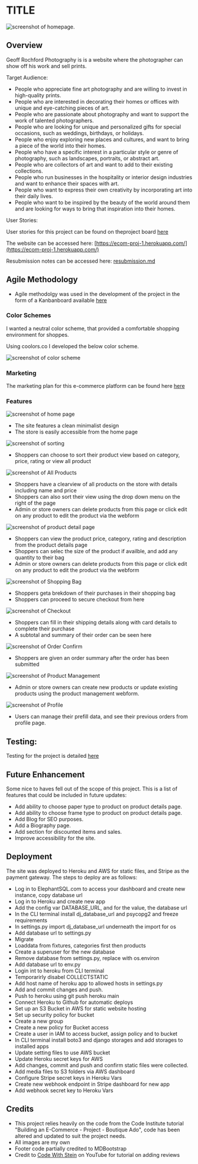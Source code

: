 <!-- Insert Mobile responsiveness picture here -->

# **TITLE**

![screenshot of homepage.](/media/documents/site_img.jpg)


## **Overview**

Geoff Rochford Photography is is a website where the photographer can show off his work and sell prints.

Target Audience:

- People who appreciate fine art photography and are willing to invest in high-quality prints.
- People who are interested in decorating their homes or offices with unique and eye-catching pieces of art.
- People who are passionate about photography and want to support the work of talented photographers.
- People who are looking for unique and personalized gifts for special occasions, such as weddings, birthdays, or holidays.
- People who enjoy exploring new places and cultures, and want to bring a piece of the world into their homes.
- People who have a specific interest in a particular style or genre of photography, such as landscapes, portraits, or abstract art.
- People who are collectors of art and want to add to their existing collections.
- People who run businesses in the hospitality or interior design industries and want to enhance their spaces with art.
- People who want to express their own creativity by incorporating art into their daily lives.
- People who want to be inspired by the beauty of the world around them and are looking for ways to bring that inspiration into their homes.

User Stories:

User stories for this project can be found on theproject board [here](https://github.com/users/gitgroch/projects/3)

The website can be accessed here: [https://ecom-proj-1.herokuapp.com/](https://ecom-proj-1.herokuapp.com/)

Resubmission notes can be accessed here: [resubmission.md](/resubmission.md)

## **Agile Methodology**

- Agile methodolgy was used in the development of the project in the form of a Kanbanboard available [here](https://github.com/users/gitgroch/projects/3)

### **Color Schemes**

I wanted a neutral color scheme, that provided a comfortable shopping environment for shoppes. 

Using coolors.co I developed the below color scheme.

![screenshot of color scheme](/media/documents/colors.jpg)

### **Marketing**

The marketing plan for this e-commerce platform can be found here [here](/marketing.md)

### **Features**

![screenshot of home page](/media/documents/clean.jpg)

- The site features a clean minimalist design
- The store is easily accessible from the home page

![screenshot of sorting](/media/documents/sorting.jpg)

- Shoppers can choose to sort their product view based on category, price, rating or view all product

![screenshot of All Products](/media/documents/all_products_with_sorting.jpg)

- Shoppers have a clearview of all products on the store with details including name and price
- Shoppers can also sort their view using the drop down menu on the right of the page
- Admin or store owners can delete products from this page or click edit on any product to edit the product via the webform

![screenshot of product detail page](/media/documents/product_detail.jpg)

- Shoppers can view the product price, category, rating and description from the product details page
- Shoppers can  selec the size of the product if availble, and add any quantity to their bag
- Admin or store owners can delete products from this page or click edit on any product to edit the product via the webform

![screenshot of Shopping Bag](/media/documents/shopping_bag.jpg)

- Shoppers geta brekdown of their purchases in their shopping bag
- Shoppers can proceed to secure checkout from here

![screenshot of Checkout](/media/documents/checkout.jpg)

- Shoppers can fill in their shipping details along with card details to complete their purchase
- A subtotal and summary of their order can be seen here

![screenshot of Order Confirm](/media/documents/order_confirm.jpg)

- Shoppers are given an order summary after the order has been submitted

![screenshot of Product Management](/media/documents/product_management.jpg)

- Admin or store owners can create new products or update existing products using the product management webform.

![screenshot of Profile](/media/documents/profile.jpg)

- Users can manage their prefill data, and see their previous orders from profile page.



## **Testing:**

Testing for the project is detailed [here](/TESTING.md)

## **Future Enhancement**
Some nice to haves fell out of the scope of this project. This is a list of features that could be included in future updates:
- Add ability to choose paper type to product on product details page.
- Add ability to choose frame type to product on product details page.
- Add Blog for SEO purposes.
- Add a Biography page.
- Add section for discounted items and sales.
- Improve accessibility for the site.


## **Deployment** 

The site was deployed to Heroku and AWS for static files, and Stripe as the payment gateway. The steps to deploy are as follows:

- Log in to ElephantSQL.com to access your dashboard and create new instance, copy database url
- Log in to Heroku and create new app
- Add the config var DATABASE_URL, and for the value, the database url
- In the CLI terminal install dj_database_url and psycopg2 and freeze requirements
- In settings.py import dj_database_url underneath the import for os
- Add database url to settings.py
- Migrate
- Loaddata from fixtures, categories first then products
- Create a superuser for the new database
- Remove database from settings.py, replace with os.environ
- Add database url to env.py
- Login int to heroku from CLI terminal
- Temporarirly disabel COLLECTSTATIC
- Add host name of heroku app to allowed hosts in settings.py
- Add and commit changes and push.
- Push to heroku using git push heroku main
- Connect Heroku to Github for automatic deploys
- Set up an S3 Bucket in AWS for static website hosting
- Set up security policy for bucket
- Create a new group
- Create a new policy for Bucket access
- Create a user in IAM to access bucket, assign policy and to bucket
- In CLI terminal install boto3 and django storages and add storages to installed apps
- Update setting files to use AWS bucket
- Update Heroku secret keys for AWS
- Add changes, commit and push and confirm static files were collected.
- Add media files to S3 folders via AWS dashboard
- Configure Stripe secret keys in Heroku Vars
- Create new webhook endpoint in Stripe dashboard for new app
- Add webhook secret key to Heroku Vars




## **Credits**

- This project relies heavily on the code from the Code Institute tutorial "Building an E-Commerce - Project - Boutique Ado", code has been altered and updated to suit the project needs.
- All images are my own 
- Footer code partially credited to MDBootstrap
- Credit to [Code With Stein](https://www.youtube.com/watch?v=8iCqlFyFu2s) on YouTube for tutorial on adding reviews 
